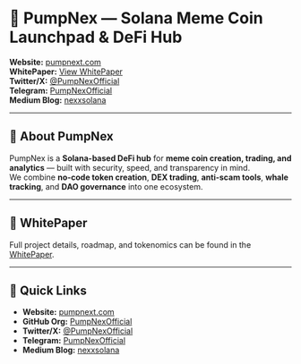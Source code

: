 # 🚀 PumpNex — Solana Meme Coin Launchpad & DeFi Hub

**Website:** [pumpnext.com](https://pumpnext.com)  
**WhitePaper:** [View WhitePaper](./whitepaper/WhitePaper.md)  
**Twitter/X:** [@PumpNexOfficial](https://x.com/PumpNexOfficial)  
**Telegram:** [PumpNexOfficial](https://t.me/PumpNexOfficial)  
**Medium Blog:** [nexxsolana](https://medium.com/@nexxsolana)  

---

## 📌 About PumpNex
PumpNex is a **Solana-based DeFi hub** for **meme coin creation, trading, and analytics** — built with security, speed, and transparency in mind.  
We combine **no-code token creation**, **DEX trading**, **anti-scam tools**, **whale tracking**, and **DAO governance** into one ecosystem.

---

## 📄 WhitePaper
Full project details, roadmap, and tokenomics can be found in the [WhitePaper](./whitepaper/WhitePaper.md).

---

## 🔗 Quick Links
- **Website:** [pumpnext.com](https://pumpnext.com)
- **GitHub Org:** [PumpNexOfficial](https://github.com/PumpNexOfficial)
- **Twitter/X:** [@PumpNexOfficial](https://x.com/PumpNexOfficial)
- **Telegram:** [PumpNexOfficial](https://t.me/PumpNexOfficial)
- **Medium Blog:** [nexxsolana](https://medium.com/@nexxsolana)
